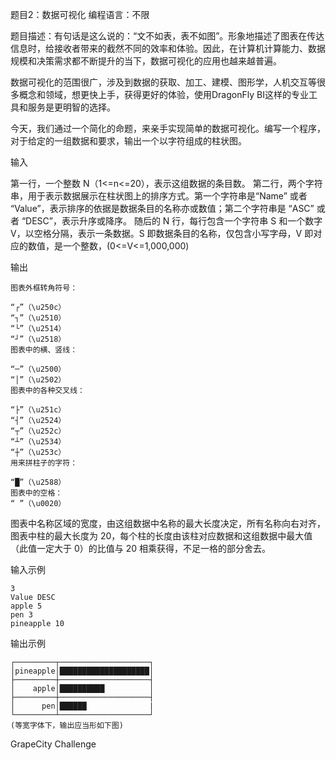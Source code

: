 题目2：数据可视化
编程语言：不限

题目描述：有句话是这么说的：“文不如表，表不如图”。形象地描述了图表在传达信息时，给接收者带来的截然不同的效率和体验。因此，在计算机计算能力、数据规模和决策需求都不断提升的当下，数据可视化的应用也越来越普遍。

数据可视化的范围很广，涉及到数据的获取、加工、建模、图形学，人机交互等很多概念和领域，想更快上手，获得更好的体验，使用DragonFly BI这样的专业工具和服务是更明智的选择。

今天，我们通过一个简化的命题，来亲手实现简单的数据可视化。编写一个程序，对于给定的一组数据和要求，输出一个以字符组成的柱状图。

输入

第一行，一个整数 N（1<=n<=20），表示这组数据的条目数。
第二行，两个字符串，用于表示数据展示在柱状图上的排序方式。第一个字符串是“Name” 或者 “Value”，表示排序的依据是数据条目的名称亦或数值；第二个字符串是 “ASC” 或者 “DESC”，表示升序或降序。
随后的 N 行，每行包含一个字符串 S 和一个数字 V，以空格分隔，表示一条数据。S 即数据条目的名称，仅包含小写字母，V 即对应的数值，是一个整数，(0<=V<=1,000,000)

输出
````
图表外框转角符号：

“┌”（\u250c）
“┐”（\u2510）
“└”（\u2514）
“┘”（\u2518）
图表中的横、竖线：

“─”（\u2500）
“│”（\u2502）
图表中的各种交叉线：

“├”（\u251c）
“┤”（\u2524）
“┬”（\u252c）
“┴”（\u2534）
“┼”（\u253c）
用来拼柱子的字符：

“█”（\u2588）
图表中的空格：
“ ”（\u0020）
````
图表中名称区域的宽度，由这组数据中名称的最大长度决定，所有名称向右对齐， 图表中柱的最大长度为 20，每个柱的长度由该柱对应数据和这组数据中最大值（此值一定大于 0）的比值与 20 相乘获得，不足一格的部分舍去。

输入示例
````
3
Value DESC
apple 5
pen 3
pineapple 10
````
输出示例
````
┌─────────┬────────────────────┐
│pineapple│████████████████████│
├─────────┼────────────────────┤
│    apple│██████████          │
├─────────┼────────────────────┤
│      pen│██████              |
└─────────┴────────────────────┘
(等宽字体下，输出应当形如下图)
````
GrapeCity Challenge